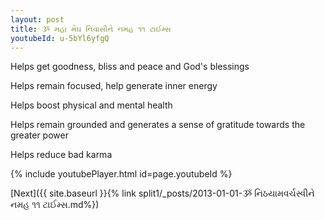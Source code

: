 ```yaml
---
layout: post
title: ૐ મહા મેઘ નિવાસીને નમહ ૧૧ ટાઈમ્સ
youtubeId: u-5bYl6yfgQ
---
```

 
 
Helps get goodness, bliss and peace and God's blessings
 
Helps remain focused, help generate inner energy 
 
Helps boost physical and mental health 
 
Helps remain grounded and generates a sense of gratitude towards the greater power 
 
Helps reduce bad karma
 
 
 
 


{% include youtubePlayer.html id=page.youtubeId %}
 
[Next]({{ site.baseurl }}{% link  split1/_posts/2013-01-01-ૐ નિઠયામવર્ચસ્વીને નમહ ૧૧ ટાઈમ્સ.md%})
 
